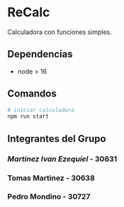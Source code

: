 # ReCalc

Calculadora con funciones simples.

## Dependencias

- node > 16

## Comandos

```bash
# iniciar calculadora
npm run start
```
## Integrantes del Grupo 
### _Martinez Ivan Ezequiel_ - 30631
### Tomas Martinez - 30638
### Pedro Mondino - 30727